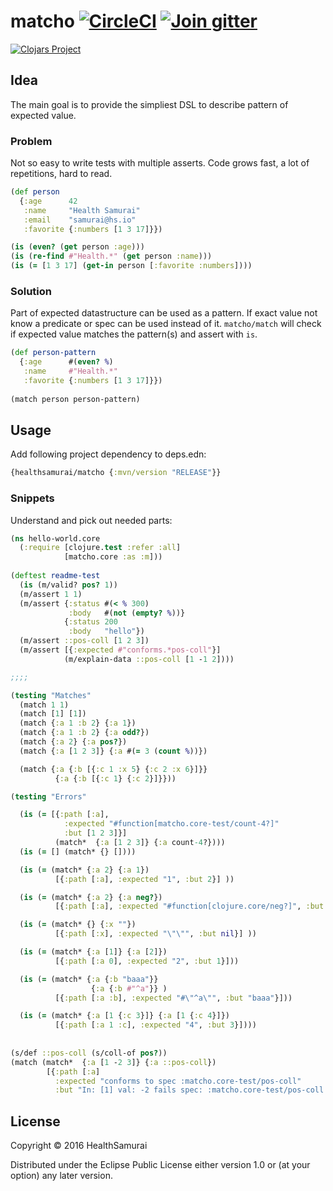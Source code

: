 # matcho [![CircleCI](https://circleci.com/gh/HealthSamurai/matcho.svg?style=shield)](https://circleci.com/gh/HealthSamurai/matcho) [![Join gitter](https://badges.gitter.im/Join%20Chat.svg)](https://gitter.im/healthsamurai/matcho)

[![Clojars Project](http://clojars.org/healthsamurai/matcho/latest-version.svg)](http://clojars.org/healthsamurai/matcho)

## Idea

The main goal is to provide the simpliest DSL to describe pattern of expected
value.

### Problem

Not so easy to write tests with multiple asserts. Code grows fast, a lot of
repetitions, hard to read.

```clj
(def person
  {:age      42
   :name     "Health Samurai"
   :email    "samurai@hs.io"
   :favorite {:numbers [1 3 17]}})

(is (even? (get person :age)))
(is (re-find #"Health.*" (get person :name)))
(is (= [1 3 17] (get-in person [:favorite :numbers])))
```

### Solution

Part of expected datastructure can be used as a pattern. If exact value not know
a predicate or spec can be used instead of it. `matcho/match` will check if
expected value matches the pattern(s) and assert with `is`.

```clj
(def person-pattern
  {:age      #(even? %)
   :name     #"Health.*"
   :favorite {:numbers [1 3 17]}})
   
(match person person-pattern)
```

## Usage

Add following project dependency to deps.edn:

```clj
{healthsamurai/matcho {:mvn/version "RELEASE"}}
```

### Snippets

Understand and pick out needed parts:

```clj
(ns hello-world.core
  (:require [clojure.test :refer :all]
            [matcho.core :as :m]))
  
(deftest readme-test
  (is (m/valid? pos? 1))
  (m/assert 1 1)
  (m/assert {:status #(< % 300)
             :body   #(not (empty? %))}
            {:status 200
             :body   "hello"})
  (m/assert ::pos-coll [1 2 3])
  (m/assert [{:expected #"conforms.*pos-coll"}]
            (m/explain-data ::pos-coll [1 -1 2])))

;;;;

(testing "Matches"
  (match 1 1)
  (match [1] [1])
  (match {:a 1 :b 2} {:a 1})
  (match {:a 1 :b 2} {:a odd?})
  (match {:a 2} {:a pos?})
  (match {:a [1 2 3]} {:a #(= 3 (count %))})

  (match {:a {:b [{:c 1 :x 5} {:c 2 :x 6}]}}
          {:a {:b [{:c 1} {:c 2}]}}))

(testing "Errors"

  (is (= [{:path [:a],
            :expected "#function[matcho.core-test/count-4?]"
            :but [1 2 3]}]
          (match*  {:a [1 2 3]} {:a count-4?})))
  (is (= [] (match* {} [])))

  (is (= (match* {:a 2} {:a 1})
          [{:path [:a], :expected "1", :but 2}] ))

  (is (= (match* {:a 2} {:a neg?})
          [{:path [:a], :expected "#function[clojure.core/neg?]", :but 2}]))

  (is (= (match* {} {:x ""})
          [{:path [:x], :expected "\"\"", :but nil}] ))

  (is (= (match* {:a [1]} {:a [2]})
          [{:path [:a 0], :expected "2", :but 1}]))

  (is (= (match* {:a {:b "baaa"}}
                  {:a {:b #"^a"}} )
          [{:path [:a :b], :expected "#\"^a\"", :but "baaa"}]))

  (is (= (match* {:a [1 {:c 3}]} {:a [1 {:c 4}]})
          [{:path [:a 1 :c], :expected "4", :but 3}])))
          
          
(s/def ::pos-coll (s/coll-of pos?))
(match (match*  {:a [1 -2 3]} {:a ::pos-coll})
        [{:path [:a]
          :expected "conforms to spec :matcho.core-test/pos-coll"
          :but "In: [1] val: -2 fails spec: :matcho.core-test/pos-coll predicate: pos?\n"}])
```

## License

Copyright © 2016 HealthSamurai

Distributed under the Eclipse Public License either version 1.0 or (at
your option) any later version.

